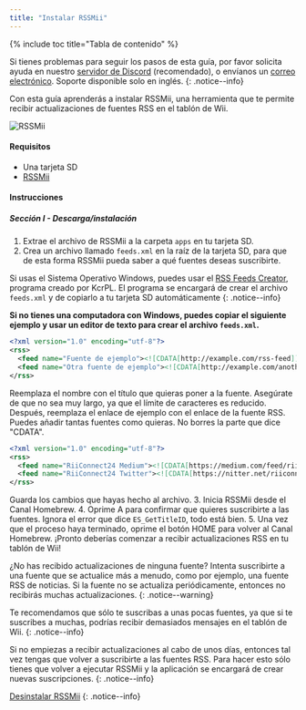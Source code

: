 ```yaml
---
title: "Instalar RSSMii"
---
```


{% include toc title="Tabla de contenido" %}

Si tienes problemas para seguir los pasos de esta guía, por favor solicita ayuda en nuestro [servidor de Discord](https://discord.gg/rc24) (recomendado), o envíanos un [correo electrónico](mailto:support@riiconnect24.net). Soporte disponible solo en inglés.
{: .notice--info}

Con esta guía aprenderás a instalar RSSMii, una herramienta que te permite recibir actualizaciones de fuentes RSS en el tablón de Wii.

![RSSMii](/images/rssmii.png)

#### Requisitos

* Una tarjeta SD
* [RSSMii](https://github.com/RiiConnect24/rssmii/releases)

#### Instrucciones
##### Sección I - Descarga/instalación

1. Extrae el archivo de RSSMii a la carpeta `apps` en tu tarjeta SD.
2. Crea un archivo llamado `feeds.xml` en la raíz de la tarjeta SD, para que de esta forma RSSMii pueda saber a qué fuentes deseas suscribirte.

Si usas el Sistema Operativo Windows, puedes usar el [RSS Feeds Creator](https://github.com/RiiConnect24/rssmii/releases/download/v1.4.1/RSSFeedsCreator.bat), programa creado por KcrPL. El programa se encargará de crear el archivo `feeds.xml` y de copiarlo a tu tarjeta SD automáticamente
{: .notice--info}

<b>Si no tienes una computadora con Windows, puedes copiar el siguiente ejemplo y usar un editor de texto para crear el archivo `feeds.xml`.</b>

```xml
<?xml version="1.0" encoding="utf-8"?>
<rss>
  <feed name="Fuente de ejemplo"><![CDATA[http://example.com/rss-feed]]></feed>
  <feed name="Otra fuente de ejemplo"><![CDATA[http://example.com/another_rss-feed]]></feed>
</rss>
```

Reemplaza el nombre con el título que quieras poner a la fuente. Asegúrate de que no sea muy largo, ya que el límite de caracteres es reducido. Después, reemplaza el enlace de ejemplo con el enlace de la fuente RSS. Puedes añadir tantas fuentes como quieras. No borres la parte que dice "CDATA".

```xml
<?xml version="1.0" encoding="utf-8"?>
<rss>
  <feed name="RiiConnect24 Medium"><![CDATA[https://medium.com/feed/riiconnect24]]></feed>
  <feed name="RiiConnect24 Twitter"><![CDATA[https://nitter.net/riiconnect24/rss]]></feed>
</rss>
```

Guarda los cambios que hayas hecho al archivo.
3. Inicia RSSMii desde el Canal Homebrew.
4. Oprime A para confirmar que quieres suscribirte a las fuentes. Ignora el error que dice `ES_GetTitleID`, todo está bien.
5. Una vez que el proceso haya terminado, oprime el botón HOME para volver al Canal Homebrew. ¡Pronto deberías comenzar a recibir actualizaciones RSS en tu tablón de Wii!

¿No has recibido actualizaciones de ninguna fuente? Intenta suscribirte a una fuente que se actualice más a menudo, como por ejemplo, una fuente RSS de noticias. Si la fuente no se actualiza periódicamente, entonces no recibirás muchas actualizaciones.
{: .notice--warning}

Te recomendamos que sólo te suscribas a unas pocas fuentes, ya que si te suscribes a muchas, podrías recibir demasiados mensajes en el tablón de Wii.
{: .notice--info}

Si no empiezas a recibir actualizaciones al cabo de unos días, entonces tal vez tengas que volver a suscribirte a las fuentes RSS. Para hacer esto sólo tienes que volver a ejecutar RSSMii y la aplicación se encargará de crear nuevas suscripciones.
{: .notice--info}

[Desinstalar RSSMii](rssmii-remove)
{: .notice--info}
